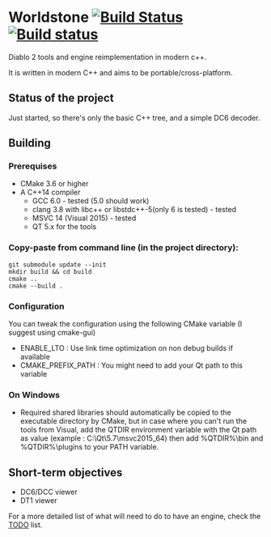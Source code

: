 # Worldstone  [![Build Status](https://travis-ci.org/Lectem/Worldstone.svg?branch=master)](https://travis-ci.org/Lectem/Worldstone)[![Build status](https://ci.appveyor.com/api/projects/status/537k5bthitwtplta/branch/master?svg=true)](https://ci.appveyor.com/project/Lectem/Worldstone/branch/master)

Diablo 2 tools and engine reimplementation in modern c++.

It is written in modern C++ and aims to be portable/cross-platform.

## Status of the project 

Just started, so there's only the basic C++ tree, and a simple DC6 decoder.

## Building

### Prerequises
* CMake 3.6 or higher
* A C++14 compiler
  - GCC 6.0 - tested (5.0 should work)
  - clang 3.8 with libc++ or libstdc++-5(only 6 is tested) - tested
  - MSVC 14 (Visual 2015) - tested
  - QT 5.x for the tools
  
### Copy-paste from command line (in the project directory):

    git submodule update --init
    mkdir build && cd build
    cmake ..
    cmake --build .

### Configuration

You can tweak the configuration using the following CMake variable (I suggest using cmake-gui)
* ENABLE_LTO : Use link time optimization on non debug builds if available
* CMAKE_PREFIX_PATH : You might need to add your Qt path to this variable

### On Windows

- Required shared libraries should automatically be copied to the executable directory by CMake, but in case where you can't run the tools from Visual, add the QTDIR environment variable with the Qt path as value (example : C:\Qt\5.7\msvc2015_64) then add %QTDIR%\bin and %QTDIR%\plugins to your PATH variable.

## Short-term objectives
* DC6/DCC viewer
* DT1 viewer

For a more detailed list of what will need to do to have an engine, check the [TODO](TODO.md) list.
